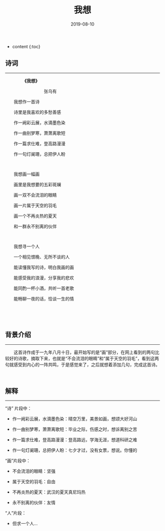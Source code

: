 ﻿---
layout: post
title:  "我想"
date:   2019-08-10
categories: 其他
tag: 诗词画意
---

* content
{:toc}

## 诗词

----

&emsp;&emsp;&emsp;&emsp;**《我想》**

&emsp;&emsp;&emsp;&emsp;&emsp;&emsp;&emsp;&emsp;&emsp;张乌有

&emsp;&emsp;我想作一首诗

&emsp;&emsp;诗里是我喜欢的多愁善感

&emsp;&emsp;作一阙彩云展，水滴墨色染

&emsp;&emsp;作一曲别梦寒，萧萧离歌短

&emsp;&emsp;作一篇求仕难，登高路漫漫

&emsp;&emsp;作一句灯阑珊，总把伊人盼

&emsp;

&emsp;&emsp;我想画一幅画

&emsp;&emsp;画里是我想要的五彩斑斓

&emsp;&emsp;画一双不会流泪的眼睛

&emsp;&emsp;画一片属于天空的羽毛

&emsp;&emsp;画一个不再炎热的夏天

&emsp;&emsp;和一群永不别离的伙伴

&emsp;

&emsp;&emsp;我想寻一个人

&emsp;&emsp;一个相见恨晚、无所不谈的人

&emsp;&emsp;能读懂我写的诗，明白我画的画

&emsp;&emsp;能感受我的浪漫，分享我的悲欢

&emsp;&emsp;能同酌一杯小酒，共听一首老歌

&emsp;&emsp;能畅聊一夜的话，恰谈一生的情

&emsp;

&emsp;

## 背景介绍
---

&emsp;&emsp;这首诗作成于一九年八月十日，最开始写的是“画”部分，在网上看到的两句比较好的诗歌，摘取下来，也就是“不会流泪的眼睛”和“属于天空的羽毛”，看到这两句就感受到内心的一阵共鸣，于是感觉来了，之后就想着添加几句，完成这首诗。

&emsp;

## 解释
---

“诗” 片段中：

* 作一阙彩云展，水滴墨色染：晴空万里，美景如画，想颂大好河山

* 作一曲别梦寒，萧萧离歌短：毕业之际，伤感之时，想诉离别之苦

* 作一篇求仕难，登高路漫漫：登高路远，学海无涯，想道科研之难

* 作一句灯阑珊，总把伊人盼：七夕才过，没有女票，想说。你懂的


“画”片段中：

* 不会流泪的眼睛：坚强

* 属于天空的羽毛：自由

* 不再炎热的夏天：武汉的夏天真尼玛热

* 永不别离的伙伴：友情


“人”片段：

* 但求一个人...

